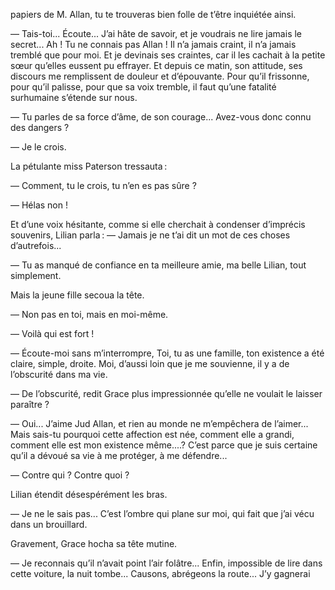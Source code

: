 papiers de M. Allan, tu te trouveras bien folle de t’être inquiétée ainsi.

— Tais-toi... Écoute... J’ai hâte de savoir, et je voudrais ne lire jamais le secret... Ah ! Tu ne connais pas Allan ! Il n’a jamais craint, il n’a jamais tremblé que pour moi. Et je devinais ses craintes, car il les cachait à la petite sœur qu’elles eussent pu effrayer. Et depuis ce matin, son attitude, ses discours me remplissent de douleur et d’épouvante. Pour qu’il frissonne,
pour qu’il palisse, pour que sa voix tremble, il faut qu’une fatalité surhumaine s’étende sur nous.

— Tu parles de sa force d’âme, de son courage... Avez-vous donc connu
des dangers ?

— Je le crois.

La pétulante miss Paterson tressauta :

— Comment, tu le crois, tu n’en es pas sûre ?

— Hélas non !

Et d’une voix hésitante, comme si elle cherchait à condenser d’imprécis souvenirs, Lilian parla :
— Jamais je ne t’ai dit un mot de ces choses d’autrefois...

— Tu as manqué de confiance en ta meilleure amie, ma belle Lilian, tout simplement.

Mais la jeune fille secoua la tête.

— Non pas en toi, mais en moi-même.

— Voilà qui est fort !

— Écoute-moi sans m’interrompre, Toi, tu as une famille, ton existence a été claire, simple, droite. Moi, d’aussi loin que je me souvienne, il y a de l’obscurité dans ma vie.

— De l’obscurité, redit Grace plus impressionnée qu’elle ne voulait le laisser paraître ?

— Oui... J’aime Jud Allan, et rien au monde ne m’empêchera de l’aimer... Mais sais-tu pourquoi cette affection est née, comment elle a grandi, comment elle est mon existence même....? C’est parce que je suis certaine qu’il a dévoué sa vie à me protéger, à me défendre...

— Contre qui ? Contre quoi ?

Lilian étendit désespérément les bras.

— Je ne le sais pas... C’est l’ombre qui plane sur moi, qui fait que j’ai vécu dans un brouillard.

Gravement, Grace hocha sa tête mutine.

— Je reconnais qu’il n’avait point l’air folâtre... Enfin, impossible de lire dans cette voiture, la nuit tombe... Causons, abrégeons la route... J’y gagnerai
